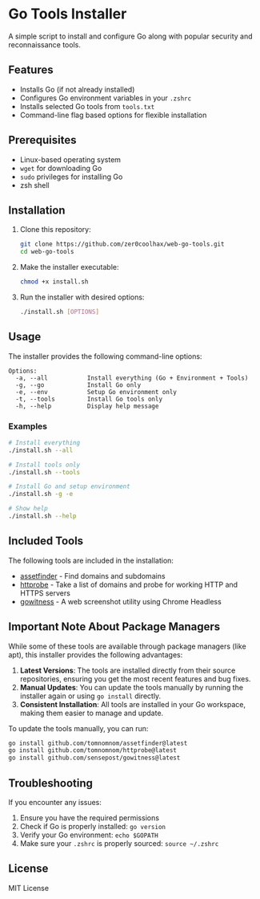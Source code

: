 # Go Tools Installer

A simple script to install and configure Go along with popular security and reconnaissance tools.

## Features

- Installs Go (if not already installed)
- Configures Go environment variables in your `.zshrc`
- Installs selected Go tools from `tools.txt`
- Command-line flag based options for flexible installation

## Prerequisites

- Linux-based operating system
- `wget` for downloading Go
- `sudo` privileges for installing Go
- zsh shell

## Installation

1. Clone this repository:
   ```bash
   git clone https://github.com/zer0coolhax/web-go-tools.git
   cd web-go-tools
   ```

2. Make the installer executable:
   ```bash
   chmod +x install.sh
   ```

3. Run the installer with desired options:
   ```bash
   ./install.sh [OPTIONS]
   ```

## Usage

The installer provides the following command-line options:

```
Options:
  -a, --all           Install everything (Go + Environment + Tools)
  -g, --go            Install Go only
  -e, --env           Setup Go environment only
  -t, --tools         Install Go tools only
  -h, --help          Display help message
```

### Examples

```bash
# Install everything
./install.sh --all

# Install tools only
./install.sh --tools

# Install Go and setup environment
./install.sh -g -e

# Show help
./install.sh --help
```

## Included Tools

The following tools are included in the installation:

- [assetfinder](https://github.com/tomnomnom/assetfinder) - Find domains and subdomains
- [httprobe](https://github.com/tomnomnom/httprobe) - Take a list of domains and probe for working HTTP and HTTPS servers
- [gowitness](https://github.com/sensepost/gowitness) - A web screenshot utility using Chrome Headless

## Important Note About Package Managers

While some of these tools are available through package managers (like apt), this installer provides the following advantages:

1. **Latest Versions**: The tools are installed directly from their source repositories, ensuring you get the most recent features and bug fixes.
2. **Manual Updates**: You can update the tools manually by running the installer again or using `go install` directly.
3. **Consistent Installation**: All tools are installed in your Go workspace, making them easier to manage and update.

To update the tools manually, you can run:
```bash
go install github.com/tomnomnom/assetfinder@latest
go install github.com/tomnomnom/httprobe@latest
go install github.com/sensepost/gowitness@latest
```

## Troubleshooting

If you encounter any issues:

1. Ensure you have the required permissions
2. Check if Go is properly installed: `go version`
3. Verify your Go environment: `echo $GOPATH`
4. Make sure your `.zshrc` is properly sourced: `source ~/.zshrc`

## License

MIT License 
